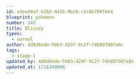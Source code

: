 ```yaml
---
id: a3eed8af-6262-442b-9b26-c2c8b700f644
blueprint: pokemon
number: 242
title: Blissey
types:
  - normal
author: 4d8d6ede-5963-429f-9c2f-74b897007e0c
tags:
  - stage-1
updated_by: 4d8d6ede-5963-429f-9c2f-74b897007e0c
updated_at: 1716349008
---
```

